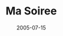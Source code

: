 ---
layout: cassette
title: "Ma Soiree"
date: 2005-07-15
publish: 2015-07-15
category: Single
tags: [jay_p_nalei, janeth_barako, kevsquare, metoxide]
artist: "Jay P Nalei"
description: "Ma Soiree (Dj Signo Productions)<br>ft. Janeth Barako, Kevsquare &amp; Metoxide"
artwork: "0BwOVcFj5qu4TbUd6QzVxLUFjZlU"
cassette: "0BwOVcFj5qu4TdE9BWjlLeklhUUE"
socialmedia: "0BwOVcFj5qu4TNktPX0xyMlNwUVE"
download: "1jeqhv"
side-a: "'jayp_-_ma_soiree'"
side-b: "'jayp_-_ma_soiree'"
icon: '<i class="demo-icon icon-cassette"></i>'
---